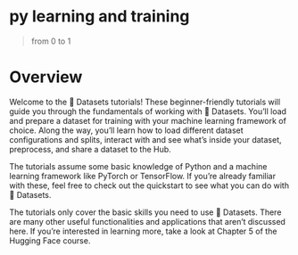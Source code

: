 # py learning and training
>from 0 to 1
# Overview

Welcome to the 🤗 Datasets tutorials! These beginner-friendly tutorials will guide you through the fundamentals of working with 🤗 Datasets. You’ll load and prepare a dataset for training with your machine learning framework of choice. Along the way, you’ll learn how to load different dataset configurations and splits, interact with and see what’s inside your dataset, preprocess, and share a dataset to the Hub.

The tutorials assume some basic knowledge of Python and a machine learning framework like PyTorch or TensorFlow. If you’re already familiar with these, feel free to check out the quickstart to see what you can do with 🤗 Datasets.

The tutorials only cover the basic skills you need to use 🤗 Datasets. There are many other useful functionalities and applications that aren’t discussed here. If you’re interested in learning more, take a look at Chapter 5 of the Hugging Face course.
